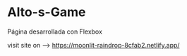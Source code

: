 # Alto-s-Game
Página desarrollada con Flexbox

visit site on --> https://moonlit-raindrop-8cfab2.netlify.app/
